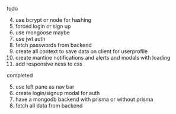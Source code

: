 todo

4. use bcrypt or node for hashing
5. forced login or sign up
6. use mongoose maybe
7. use jwt auth
8. fetch passwords from backend
9. create all context to save data on client for userprofile
10. create mantine notifications and alerts and modals with loading
11. add responsive ness to css

completed

5. use left pane as nav bar
1. create login/signup modal for auth
1. have a mongodb backend with prisma or without prisma
1. fetch all data from backend
